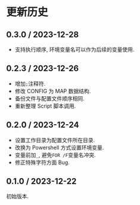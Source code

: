 # 更新历史

## 0.3.0 / 2023-12-28

- 支持执行顺序, 环境变量名可以作为后续的变量使用.

## 0.2.3 / 2023-12-26

- 增加`;`注释符.
- 修改 CONFIG 为 MAP 数据结构.
- 备份文件与配置文件顺序相同.
- 重新整理 Script 脚本调用.

## 0.2.0 / 2023-12-24

- 设置工作目录为配置文件所在目录.
- 改换为 Powershell 方式设置环境变量.
- 变量前加`_`, 避免`FOR /F`变量名冲突.
- 修正特殊字符方面 Bug.

## 0.1.0 / 2023-12-22

初始版本.
